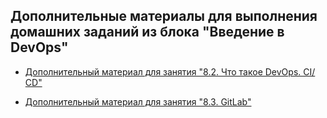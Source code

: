 ## Дополнительные материалы для выполнения домашних заданий из блока "Введение в DevOps"


- [Дополнительный материал для занятия "8.2. Что такое DevOps. СI/СD"](CICD/8.2-hw.md)

- [Дополнительный материал для занятия "8.3. GitLab"](8-02-HW/Gitlab)
